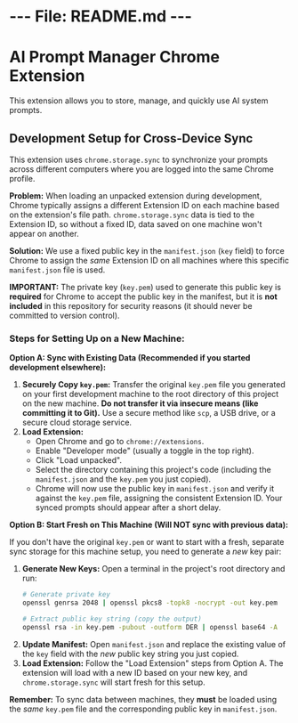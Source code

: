 # --- File: README.md ---
# AI Prompt Manager Chrome Extension

This extension allows you to store, manage, and quickly use AI system prompts.

## Development Setup for Cross-Device Sync

This extension uses `chrome.storage.sync` to synchronize your prompts across different computers where you are logged into the same Chrome profile.

**Problem:** When loading an unpacked extension during development, Chrome typically assigns a different Extension ID on each machine based on the extension's file path. `chrome.storage.sync` data is tied to the Extension ID, so without a fixed ID, data saved on one machine won't appear on another.

**Solution:** We use a fixed public key in the `manifest.json` (`key` field) to force Chrome to assign the *same* Extension ID on all machines where this specific `manifest.json` file is used.

**IMPORTANT:** The private key (`key.pem`) used to generate this public key is **required** for Chrome to accept the public key in the manifest, but it is **not included** in this repository for security reasons (it should never be committed to version control).

### Steps for Setting Up on a New Machine:

**Option A: Sync with Existing Data (Recommended if you started development elsewhere):**

1.  **Securely Copy `key.pem`:** Transfer the original `key.pem` file you generated on your first development machine to the root directory of this project on the new machine. **Do not transfer it via insecure means (like committing it to Git).** Use a secure method like `scp`, a USB drive, or a secure cloud storage service.
2.  **Load Extension:**
    *   Open Chrome and go to `chrome://extensions`.
    *   Enable "Developer mode" (usually a toggle in the top right).
    *   Click "Load unpacked".
    *   Select the directory containing this project's code (including the `manifest.json` and the `key.pem` you just copied).
    *   Chrome will now use the public key in `manifest.json` and verify it against the `key.pem` file, assigning the consistent Extension ID. Your synced prompts should appear after a short delay.

**Option B: Start Fresh on This Machine (Will NOT sync with previous data):**

If you don't have the original `key.pem` or want to start with a fresh, separate sync storage for this machine setup, you need to generate a *new* key pair:

1.  **Generate New Keys:** Open a terminal in the project's root directory and run:
    ```bash
    # Generate private key
    openssl genrsa 2048 | openssl pkcs8 -topk8 -nocrypt -out key.pem

    # Extract public key string (copy the output)
    openssl rsa -in key.pem -pubout -outform DER | openssl base64 -A
    ```
2.  **Update Manifest:** Open `manifest.json` and replace the existing value of the `key` field with the *new* public key string you just copied.
3.  **Load Extension:** Follow the "Load Extension" steps from Option A. The extension will load with a new ID based on your new key, and `chrome.storage.sync` will start fresh for this setup.

**Remember:** To sync data between machines, they **must** be loaded using the *same* `key.pem` file and the corresponding public key in `manifest.json`.